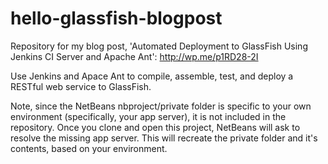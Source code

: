 hello-glassfish-blogpost
========================

Repository for my blog post, 'Automated Deployment to GlassFish Using Jenkins CI Server and Apache Ant': http://wp.me/p1RD28-2I

Use Jenkins and Apace Ant to compile, assemble, test, and deploy a RESTful web service to GlassFish.

Note, since the NetBeans nbproject/private folder is specific to your own environment (specifically, your app server), it is not included in the repository. Once you clone and open this project, NetBeans will ask to resolve the missing app server. This will recreate the private folder and it's contents, based on your environment.
